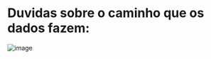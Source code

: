 
# Duvidas sobre o caminho que os dados fazem: 
![image](https://user-images.githubusercontent.com/106206316/236955045-0de69a22-a11b-4660-9760-f11b7f14e792.png)
